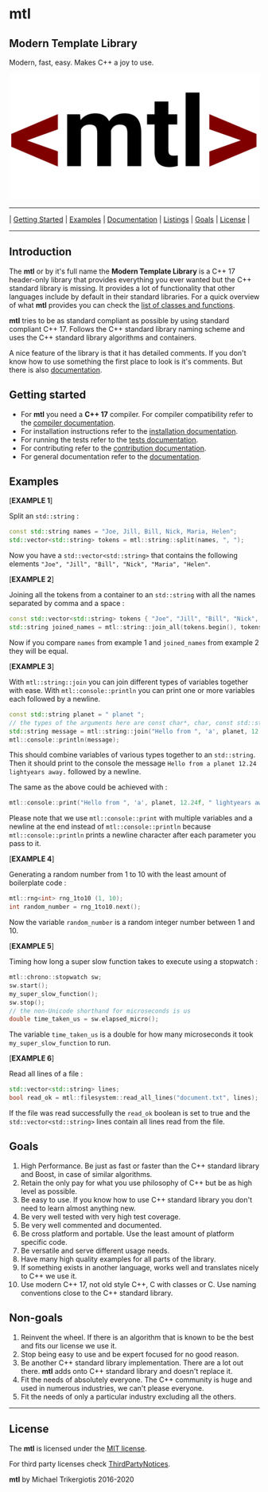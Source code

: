 # mtl

## Modern Template Library

Modern, fast, easy. Makes C++ a joy to use.

![mtl logo](./docs/mtl-logo.png)

------------------------------------------------------------
| [Getting Started](#getting-started) | [Examples](#examples) | [Documentation](./docs/documentation.md) | [Listings](./docs/documentation.md#listings) | [Goals](#goals) | [License](#license) |

------------------------------------------------------------

## Introduction

The **mtl** or by it's full name the **Modern Template Library** is a C++ 17 header-only library that provides everything you ever wanted but the C++ standard library is missing. It provides a lot of functionality that other languages include by default in their standard libraries.
For a quick overview of what **mtl** provides you can check the [list of classes and functions](./docs/listing.md).

**mtl** tries to be as standard compliant as possible by using standard compliant C++ 17. Follows the C++ standard library naming scheme and uses the C++ standard library algorithms and containers.

A nice feature of the library is that it has detailed comments. If you don't know how to use something the first place to look is it's comments. But there is also [documentation](./docs/documentation.md).

## Getting started

- For **mtl** you need a **C++ 17** compiler. For compiler compatibility refer to the [compiler documentation](./docs/documentation.md#c-version-and-compiler-compatibility).
- For installation instructions refer to the [installation documentation](./docs/documentation.md#installation).
- For running the tests refer to the [tests documentation](./docs/documentation.md#how-to-run-the-tests).
- For contributing refer to the [contribution documentation](./contributing.md).
- For general documentation refer to the [documentation](./docs/documentation.md).

## Examples

[**EXAMPLE 1**]

Split an `std::string` :

```c++
const std::string names = "Joe, Jill, Bill, Nick, Maria, Helen";
std::vector<std::string> tokens = mtl::string::split(names, ", ");
```

Now you have a `std::vector<std::string>` that contains the following elements `"Joe", "Jill", "Bill", "Nick", "Maria", "Helen"`.

[**EXAMPLE 2**]

Joining all the tokens from a container to an `std::string` with all the names separated by comma and a space :

```c++
const std::vector<std::string> tokens { "Joe", "Jill", "Bill", "Nick", "Maria", "Helen" };
std::string joined_names = mtl::string::join_all(tokens.begin(), tokens.end(), ", ");
```

Now if you compare `names` from example 1 and `joined_names` from example 2 they will be equal.

[**EXAMPLE 3**]

With `mtl::string::join` you can join different types of variables together with ease. With `mtl::console::println` you can print one or more variables each followed by a newline.

```c++
const std::string planet = " planet ";
// the types of the arguments here are const char*, char, const std::string, float and const char*
std::string message = mtl::string::join("Hello from ", 'a', planet, 12.24f, " lightyears away.");
mtl::console::println(message);
```

This should combine variables of various types together to an `std::string`. Then it should print to the console the message `Hello from a planet 12.24 lightyears away.` followed by a newline.

The same as the above could be achieved with :

```c++
mtl::console::print("Hello from ", 'a', planet, 12.24f, " lightyears away.", '\n');
```

Please note that we use `mtl::console::print` with multiple variables and a newline at the end instead of `mtl::console::println` because `mtl::console::println` prints a newline character after each parameter you pass to it.

[**EXAMPLE 4**]

Generating a random number from 1 to 10 with the least amount of boilerplate code :

```c++
mtl::rng<int> rng_1to10 (1, 10);
int random_number = rng_1to10.next();
```

Now the variable `random_number` is a random integer number between 1 and 10.

[**EXAMPLE 5**]

Timing how long a super slow function takes to execute using a stopwatch :

```c++
mtl::chrono::stopwatch sw;
sw.start();
my_super_slow_function();
sw.stop();
// the non-Unicode shorthand for microseconds is us
double time_taken_us = sw.elapsed_micro();
```

The variable `time_taken_us` is a double for how many microseconds it took `my_super_slow_function` to run.

[**EXAMPLE 6**]

Read all lines of a file :

```c++
std::vector<std::string> lines;
bool read_ok = mtl::filesystem::read_all_lines("document.txt", lines);
```

If the file was read successfully the `read_ok` boolean is set to true and the `std::vector<std::string>` lines contain all lines read from the file.

## Goals

1. High Performance. Be just as fast or faster than the C++ standard library and Boost, in case of similar algorithms.
2. Retain the only pay for what you use philosophy of C++ but be as high level as possible.
3. Be easy to use. If you know how to use C++ standard library you don't need to learn almost anything new.
4. Be very well tested with very high test coverage.
5. Be very well commented and documented.
6. Be cross platform and portable. Use the least amount of platform specific code.
7. Be versatile and serve different usage needs.
8. Have many high quality examples for all parts of the library.
9. If something exists in another language, works well and translates nicely to C++ we use it.
10. Use modern C++ 17, not old style C++, C with classes or C. Use naming conventions close to the C++ standard library.

## Non-goals

1. Reinvent the wheel. If there is an algorithm that is known to be the best and fits our license we use it.
2. Stop being easy to use and be expert focused for no good reason.
3. Be another C++ standard library implementation. There are a lot out there. **mtl** adds onto C++ standard library and doesn't replace it.
4. Fit the needs of absolutely everyone. The C++ community is huge and used in numerous industries, we can't please everyone.
5. Fit the needs of only a particular industry excluding all the others.

------------------------------------------------------------

## License

The **mtl** is licensed under the [MIT license](./LICENSE).

For third party licenses check [ThirdPartyNotices](./ThirdPartyNotices.txt).

**mtl** by Michael Trikergiotis 2016-2020
